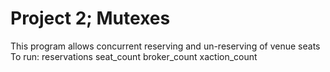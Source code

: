 # Project 2; Mutexes
This program allows concurrent reserving and un-reserving of venue seats
To run: reservations seat_count broker_count xaction_count
